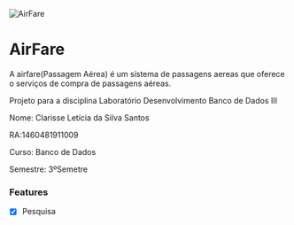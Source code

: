 ![AirFare](https://user-images.githubusercontent.com/51199730/112869026-16150280-9093-11eb-9184-ac37e9ba2630.gif)
# AirFare
A airfare(Passagem Aérea) é um sistema de passagens aereas que oferece o serviços de compra de passagens aéreas. 

Projeto para a disciplina Laboratório Desenvolvimento Banco de Dados III  

Nome: Clarisse Letícia da Silva Santos

RA:1460481911009

Curso: Banco de Dados

Semestre: 3ºSemetre

### Features

- [x] Pesquisa
